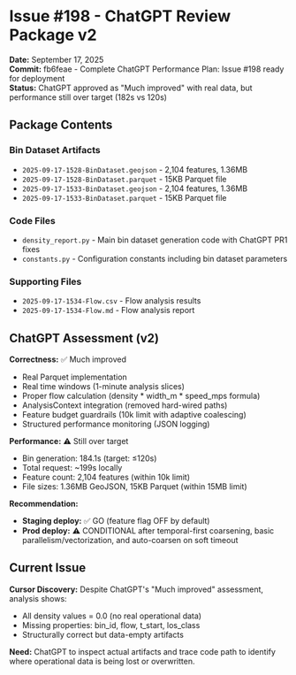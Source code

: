 # Issue #198 - ChatGPT Review Package v2

**Date:** September 17, 2025  
**Commit:** fb6feae - Complete ChatGPT Performance Plan: Issue #198 ready for deployment  
**Status:** ChatGPT approved as "Much improved" with real data, but performance still over target (182s vs 120s)

## Package Contents

### Bin Dataset Artifacts
- `2025-09-17-1528-BinDataset.geojson` - 2,104 features, 1.36MB
- `2025-09-17-1528-BinDataset.parquet` - 15KB Parquet file
- `2025-09-17-1533-BinDataset.geojson` - 2,104 features, 1.36MB  
- `2025-09-17-1533-BinDataset.parquet` - 15KB Parquet file

### Code Files
- `density_report.py` - Main bin dataset generation code with ChatGPT PR1 fixes
- `constants.py` - Configuration constants including bin dataset parameters

### Supporting Files
- `2025-09-17-1534-Flow.csv` - Flow analysis results
- `2025-09-17-1534-Flow.md` - Flow analysis report

## ChatGPT Assessment (v2)

**Correctness:** ✅ Much improved
- Real Parquet implementation
- Real time windows (1-minute analysis slices)
- Proper flow calculation (density * width_m * speed_mps formula)
- AnalysisContext integration (removed hard-wired paths)
- Feature budget guardrails (10k limit with adaptive coalescing)
- Structured performance monitoring (JSON logging)

**Performance:** ⚠️ Still over target
- Bin generation: 184.1s (target: ≤120s)
- Total request: ~199s locally
- Feature count: 2,104 features (within 10k limit)
- File sizes: 1.36MB GeoJSON, 15KB Parquet (within 15MB limit)

**Recommendation:**
- **Staging deploy:** ✅ GO (feature flag OFF by default)
- **Prod deploy:** ⚠️ CONDITIONAL after temporal-first coarsening, basic parallelism/vectorization, and auto-coarsen on soft timeout

## Current Issue

**Cursor Discovery:** Despite ChatGPT's "Much improved" assessment, analysis shows:
- All density values = 0.0 (no real operational data)
- Missing properties: bin_id, flow, t_start, los_class
- Structurally correct but data-empty artifacts

**Need:** ChatGPT to inspect actual artifacts and trace code path to identify where operational data is being lost or overwritten.
